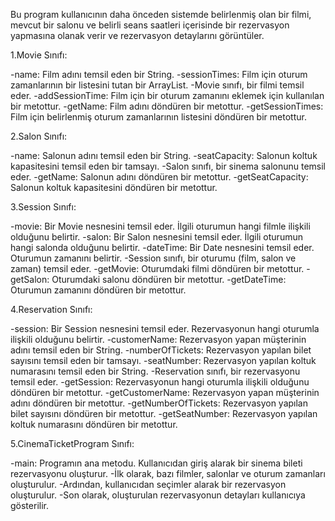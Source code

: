   
  Bu program kullanıcının daha önceden sistemde belirlenmiş olan bir filmi, mevcut bir salonu ve belirli
seans saatleri içerisinde bir rezervasyon yapmasına olanak verir ve rezervasyon detaylarını görüntüler.

1.Movie Sınıfı:

-name: Film adını temsil eden bir String.
-sessionTimes: Film için oturum zamanlarının bir listesini tutan bir ArrayList.
-Movie sınıfı, bir filmi temsil eder.
-addSessionTime: Film için bir oturum zamanını eklemek için kullanılan bir metottur.
-getName: Film adını döndüren bir metottur.
-getSessionTimes: Film için belirlenmiş oturum zamanlarının listesini döndüren bir metottur.

2.Salon Sınıfı:

-name: Salonun adını temsil eden bir String.
-seatCapacity: Salonun koltuk kapasitesini temsil eden bir tamsayı.
-Salon sınıfı, bir sinema salonunu temsil eder.
-getName: Salonun adını döndüren bir metottur.
-getSeatCapacity: Salonun koltuk kapasitesini döndüren bir metottur.

3.Session Sınıfı:

-movie: Bir Movie nesnesini temsil eder. İlgili oturumun hangi filmle ilişkili olduğunu belirtir.
-salon: Bir Salon nesnesini temsil eder. İlgili oturumun hangi salonda olduğunu belirtir.
-dateTime: Bir Date nesnesini temsil eder. Oturumun zamanını belirtir.
-Session sınıfı, bir oturumu (film, salon ve zaman) temsil eder.
-getMovie: Oturumdaki filmi döndüren bir metottur.
-getSalon: Oturumdaki salonu döndüren bir metottur.
-getDateTime: Oturumun zamanını döndüren bir metottur.

4.Reservation Sınıfı:

-session: Bir Session nesnesini temsil eder. Rezervasyonun hangi oturumla ilişkili olduğunu belirtir.
-customerName: Rezervasyon yapan müşterinin adını temsil eden bir String.
-numberOfTickets: Rezervasyon yapılan bilet sayısını temsil eden bir tamsayı.
-seatNumber: Rezervasyon yapılan koltuk numarasını temsil eden bir String.
-Reservation sınıfı, bir rezervasyonu temsil eder.
-getSession: Rezervasyonun hangi oturumla ilişkili olduğunu döndüren bir metottur.
-getCustomerName: Rezervasyon yapan müşterinin adını döndüren bir metottur.
-getNumberOfTickets: Rezervasyon yapılan bilet sayısını döndüren bir metottur.
-getSeatNumber: Rezervasyon yapılan koltuk numarasını döndüren bir metottur.

5.CinemaTicketProgram Sınıfı:

-main: Programın ana metodu. Kullanıcıdan giriş alarak bir sinema bileti rezervasyonu oluşturur.
-İlk olarak, bazı filmler, salonlar ve oturum zamanları oluşturulur.
-Ardından, kullanıcıdan seçimler alarak bir rezervasyon oluşturulur.
-Son olarak, oluşturulan rezervasyonun detayları kullanıcıya gösterilir.
